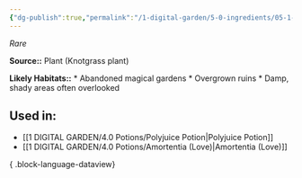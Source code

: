 ```yaml
---
{"dg-publish":true,"permalink":"/1-digital-garden/5-0-ingredients/05-1-plants/knotgrass-bundle-of/","tags":["ingredient","rare"]}
---
```


*Rare*

**Source::** Plant (Knotgrass plant)

**Likely Habitats::** * Abandoned magical gardens * Overgrown ruins * Damp, shady areas often overlooked

## Used in:

- [[1 DIGITAL GARDEN/4.0 Potions/Polyjuice Potion\|Polyjuice Potion]]
- [[1 DIGITAL GARDEN/4.0 Potions/Amortentia (Love)\|Amortentia (Love)]]

{ .block-language-dataview}

